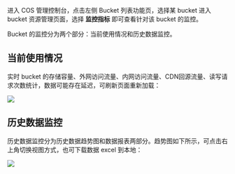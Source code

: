 进入 COS 管理控制台，点击左侧 Bucket 列表功能页，选择某 bucket 进入 bucket 资源管理页面，选择 **监控指标** 即可查看针对该 bucket 的监控。

Bucket 的监控分为两个部分：当前使用情况和历史数据监控。

## 当前使用情况
实时 bucket 的存储容量、外网访问流量、内网访问流量、CDN回源流量、读写请求次数统计，数据可能存在延迟，可刷新页面重新加载：

![](http://imgcache.tcecqpoc.fsphere.cn/image/mccdn.qcloud.com/static/img/59f2043abc26c8aaf7cad0457474b8d4/image.jpg)


## 历史数据监控

历史数据监控分为历史数据趋势图和数据报表两部分。趋势图如下所示，可点击右上角切换视图方式，也可下载数据 excel 到本地：

![](http://imgcache.tcecqpoc.fsphere.cn/image/mccdn.qcloud.com/static/img/d3ff2c5b71cbbb85d68cf9f135dca947/image.png)




